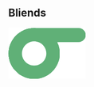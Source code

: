 ## Bliends

![alt text](https://github.com/godsejeong/Resume/blob/master/ProjectResource/Bliends/Bliends_Icon.png)

``` 시각장애인들의 
```

